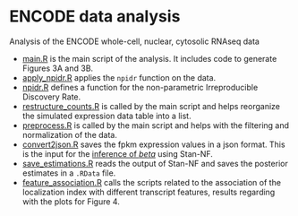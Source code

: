 # ENCODE data analysis

Analysis of the ENCODE whole-cell, nuclear, cytosolic RNAseq data

- [main.R](main.R) is the main script of the analysis. It includes
  code to generate Figures 3A and 3B.
- [apply_npidr.R](apply_npidr.R) applies the `npidr` function on the data.
- [npidr.R](npidr.R) defines a function for the non-parametric Irreproducible
  Discovery Rate.
- [restructure_counts.R](restructure_counts.R) is called by the main
  script and helps reorganize the simulated expression data table into a list.
- [preprocess.R](preprocess.R) is called by the main script and
  helps with the filtering and normalization of the data.
- [convert2json.R](convert2json.R) saves the fpkm expression values
  in a json format. This is the input for the
  [inference of _beta_](../beta_inference/) using Stan-NF.
- [save_estimations.R](save_estimations.R) reads the output of
  Stan-NF and saves the posterior estimates in a `.RData` file.
- [feature_association.R](feature_association.R) calls the scripts related to
  the association of the localization index with different transcript features,
  results regarding with the plots for Figure 4.
